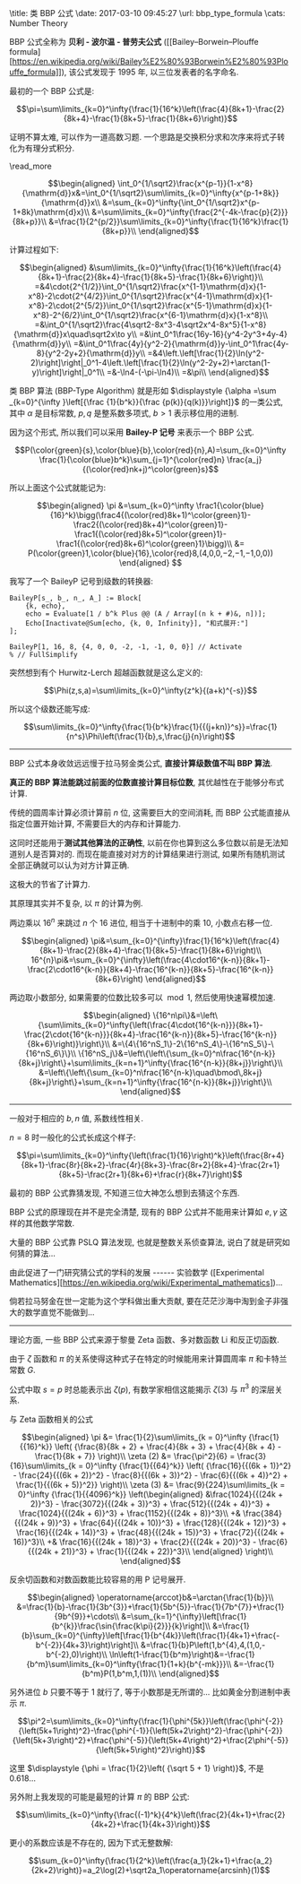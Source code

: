 \title: 类 BBP 公式
\date: 2017-03-10 09:45:27
\url: bbp_type_formula
\cats: Number Theory

BBP 公式全称为 **贝利 - 波尔温 - 普劳夫公式** ([[Bailey–Borwein–Plouffe formula][https://en.wikipedia.org/wiki/Bailey%E2%80%93Borwein%E2%80%93Plouffe_formula]]), 该公式发现于 1995 年, 以三位发表者的名字命名.

最初的一个 BBP 公式是:

$$\pi=\sum\limits_{k=0}^\infty{\frac{1}{16^k}\left(\frac{4}{8k+1}-\frac{2}{8k+4}-\frac{1}{8k+5}-\frac{1}{8k+6}\right)}$$

证明不算太难, 可以作为一道高数习题. 一个思路是交换积分求和次序来将式子转化为有理分式积分.

\read_more

$$\begin{aligned}
\int_0^{1/\sqrt2}\frac{x^{p-1}}{1-x^8}{\mathrm{d}}x&=\int_0^{1/\sqrt2}\sum\limits_{k=0}^\infty{x^{p-1+8k}}{\mathrm{d}}x\\
&=\sum_{k=0}^\infty{\int_0^{1/\sqrt2}x^{p-1+8k}\mathrm{d}x}\\
&=\sum\limits_{k=0}^\infty{\frac{2^{-4k-\frac{p}{2}}}{8k+p}}\\
&=\frac{1}{2^{p/2}}\sum\limits_{k=0}^\infty{\frac{1}{16^k}\frac{1}{8k+p}}\\
\end{aligned}$$

计算过程如下: 

$$\begin{aligned}
&\sum\limits_{k=0}^\infty{\frac{1}{16^k}\left(\frac{4}{8k+1}-\frac{2}{8k+4}-\frac{1}{8k+5}-\frac{1}{8k+6}\right)}\\
=&4\cdot{2^{1/2}}\int_0^{1/\sqrt2}\frac{x^{1-1}\mathrm{d}x}{1-x^8}-2\cdot{2^{4/2}}\int_0^{1/\sqrt2}\frac{x^{4-1}\mathrm{d}x}{1-x^8}-2\cdot{2^{5/2}}\int_0^{1/\sqrt2}\frac{x^{5-1}\mathrm{d}x}{1-x^8}-2^{6/2}\int_0^{1/\sqrt2}\frac{x^{6-1}\mathrm{d}x}{1-x^8}\\
=&\int_0^{1/\sqrt2}\frac{4\sqrt2-8x^3-4\sqrt2x^4-8x^5}{1-x^8}{\mathrm{d}}x\quad\sqrt2x\to y\\
=&\int_0^1\frac{16y-16}{y^4-2y^3+4y-4}{\mathrm{d}}y\\
=&\int_0^1\frac{4y}{y^2-2}{\mathrm{d}}y-\int_0^1\frac{4y-8}{y^2-2y+2}{\mathrm{d}}y\\
=&4\left.\left[\frac{1}{2}\ln(y^2-2)\right]\right|_0^1-4\left.\left[\frac{1}{2}\ln(y^2-2y+2)+\arctan(1-y)\right]\right|_0^1\\
=&-\ln4-(-\pi-\ln4)\\
=&\pi\\
\end{aligned}$$


类 BBP 算法 (BBP-Type Algorithm) 就是形如 $\displaystyle {\alpha =\sum _{k=0}^{\infty }\left[{\frac {1}{b^k}}{\frac {p(k)}{q(k)}}\right]}$ 的一类公式, 其中 $\alpha$ 是目标常数, $p,q$ 是整系数多项式, $b > 1$ 表示移位用的进制.

因为这个形式, 所以我们可以采用 **Bailey-P 记号** 来表示一个 BBP 公式.

$$P(\color{green}{s},\color{blue}{b},\color{red}{n},A)=\sum_{k=0}^\infty \frac{1}{\color{blue}b^k}\sum_{j=1}^{\color{red}n} \frac{a_j}{(\color{red}nk+j)^\color{green}s}$$

所以上面这个公式就能记为:

$$\begin{aligned}
\pi &=\sum_{k=0}^\infty \frac1{\color{blue}{16}^k}\bigg(\frac4{(\color{red}8k+1)^\color{green}1}-\frac2{(\color{red}8k+4)^\color{green}1}-\frac1{(\color{red}8k+5)^\color{green}1}-\frac1{(\color{red}8k+6)^\color{green}1}\bigg)\\
&= P(\color{green}1,\color{blue}{16},\color{red}8,(4,0,0,−2,−1,−1,0,0))
\end{aligned} $$

我写了一个 BaileyP 记号到级数的转换器:

```wl
BaileyP[s_, b_, n_, A_] := Block[
	{k, echo},
	echo = Evaluate[1 / b^k Plus @@ (A / Array[(n k + #)&, n])];
	Echo[Inactivate@Sum[echo, {k, 0, Infinity}], "和式展开:"]
];

BaileyP[1, 16, 8, {4, 0, 0, -2, -1, -1, 0, 0}] // Activate
% // FullSimplify
```

突然想到有个 Hurwitz-Lerch 超越函数就是这么定义的:

$$\Phi(z,s,a)=\sum\limits_{k=0}^\infty{z^k}{(a+k)^{-s}}$$

所以这个级数还能写成:

$$\sum\limits_{k=0}^\infty{\frac{1}{b^k}\frac{1}{{(j+kn)}^s}}=\frac{1}{n^s}\Phi\left(\frac{1}{b},s,\frac{j}{n}\right)$$

---

BBP 公式本身收敛远远慢于拉马努金类公式, **直接计算级数值不叫 BBP 算法**.

**真正的 BBP 算法能跳过前面的位数直接计算目标位数**, 其优越性在于能够分布式计算.

传统的圆周率计算必须计算前 $n$ 位, 这需要巨大的空间消耗, 而 BBP 公式能直接从指定位置开始计算, 不需要巨大的内存和计算能力.

这同时还能用于**测试其他算法的正确性**, 以前在你也算到这么多位数以前是无法知道别人是否算对的. 而现在能直接对对方的计算结果进行测试, 如果所有随机测试全部正确就可以认为对方计算正确.

这极大的节省了计算力.

其原理其实并不复杂, 以 $\pi$ 的计算为例.

两边乘以 $16^n$ 来跳过 $n$ 个 $16$ 进位, 相当于十进制中的乘 10, 小数点右移一位.

$$\begin{aligned}
\pi&=\sum_{k=0}^{\infty}\frac{1}{16^k}\left(\frac{4}{8k+1}-\frac{2}{8k+4}-\frac{1}{8k+5}-\frac{1}{8k+6}\right)\\
16^{n}\pi&=\sum_{k=0}^{\infty}\left(\frac{4\cdot16^{k-n}}{8k+1}-\frac{2\cdot16^{k-n}}{8k+4}-\frac{16^{k-n}}{8k+5}-\frac{16^{k-n}}{8k+6}\right)
\end{aligned}$$

两边取小数部分, 如果需要的位数比较多可以 $\bmod 1$, 然后使用快速幂模加速.

$$\begin{aligned}
\{16^n\pi\}&=\left\{\sum\limits_{k=0}^\infty{\left(\frac{4\cdot{16^{k-n}}}{8k+1}-\frac{2\cdot{16^{k-n}}}{8k+4}-\frac{16^{k-n}}{8k+5}-\frac{16^{k-n}}{8k+6}\right)}\right\}\\
&=\{4\{16^nS_1\}-2\{16^nS_4\}-\{16^nS_5\}-\{16^nS_6\}\}\\
\{16^nS_j\}&=\left\{\left\{\sum_{k=0}^n\frac{16^{n-k}}{8k+j}\right\}+\sum\limits_{k=n+1}^\infty{\frac{16^{n-k}}{8k+j}}\right\}\\
&=\left\{\left\{\sum_{k=0}^n\frac{16^{n-k}\quad\bmod\,8k+j}{8k+j}\right\}+\sum_{k=n+1}^\infty{\frac{16^{n-k}}{8k+j}}\right\}\\
\end{aligned}$$

---

一般对于相应的 $b,n$ 值, 系数线性相关.

$n=8$ 时一般化的公式长成这个样子:

$$\pi=\sum\limits_{k=0}^\infty{\left(\frac{1}{16}\right)^k}\left(\frac{8r+4}{8k+1}-\frac{8r}{8k+2}-\frac{4r}{8k+3}-\frac{8r+2}{8k+4}-\frac{2r+1}{8k+5}-\frac{2r+1}{8k+6}+\frac{r}{8k+7}\right)$$

最初的 BBP 公式靠猜发现, 不知道三位大神怎么想到去猜这个东西.

BBP 公式的原理现在并不是完全清楚, 现有的 BBP 公式并不能用来计算如 $e,\gamma$ 这样的其他数学常数.

大量的 BBP 公式靠 PSLQ 算法发现, 也就是整数关系侦查算法, 说白了就是研究如何猜的算法...

由此促进了一门研究猜公式的学科的发展 ------ 实验数学 ([Experimental Mathematics][https://en.wikipedia.org/wiki/Experimental_mathematics])...

倘若拉马努金在世一定能为这个学科做出重大贡献, 要在茫茫沙海中淘到金子非强大的数学直觉不能做到...

---

理论方面, 一些 BBP 公式来源于黎曼 Zeta 函数、多对数函数 Li 和反正切函数. 

由于 $\zeta$ 函数和 $\pi$ 的关系使得这种式子在特定的时候能用来计算圆周率 $\pi$ 和卡特兰常数 $G$.

公式中取 $s=p$ 时总能表示出 $\zeta(p)$, 有数学家相信这能揭示 $\zeta(3)$ 与 $\pi^3$ 的深层关系.

与 Zeta 函数相关的公式

$$\begin{aligned}
\pi &= \frac{1}{2}\sum\limits_{k = 0}^\infty {\frac{1}{{16}^k}} \left( {\frac{8}{8k + 2} + \frac{4}{8k + 3} + \frac{4}{8k + 4} - \frac{1}{8k + 7}} \right)\\
\zeta (2) &= \frac{\pi^2}{6} = \frac{3}{16}\sum\limits_{k = 0}^\infty {\frac{1}{{64}^k}} \left( {\frac{16}{{(6k + 1)}^2} - \frac{24}{{(6k + 2)}^2} - \frac{8}{{(6k + 3)}^2} - \frac{6}{{(6k + 4)}^2} + \frac{1}{{(6k + 5)}^2}} \right)\\
\zeta (3) &= \frac{9}{224}\sum\limits_{k = 0}^\infty {\frac{1}{{4096}^k}}
\left(\begin{aligned}
&\frac{1024}{{(24k + 2)}^3} - \frac{3072}{{(24k + 3)}^3} + \frac{512}{{(24k + 4)}^3} + \frac{1024}{{(24k + 6)}^3} + \frac{1152}{{(24k + 8)}^3}\\
+& \frac{384}{{(24k + 9)}^3} + \frac{64}{{(24k + 10)}^3} + \frac{128}{{(24k + 12)}^3} + \frac{16}{{(24k + 14)}^3} + \frac{48}{{(24k + 15)}^3} + \frac{72}{{(24k + 16)}^3}\\
+& \frac{16}{{(24k + 18)}^3} + \frac{2}{{(24k + 20)}^3} - \frac{6}{{(24k + 21)}^3} + \frac{1}{{(24k + 22)}^3}\\
\end{aligned} \right)\\
\end{aligned}$$

反余切函数和对数函数能比较容易的用 P 记号展开.

$$\begin{aligned}
\operatorname{arccot}b&=\arctan{\frac{1}{b}}\\
&=\frac{1}{b}-\frac{1}{3b^{3}}+\frac{1}{5b^{5}}-\frac{1}{7b^{7}}+\frac{1}{9b^{9}}+\cdots\\
&=\sum_{k=1}^{\infty}\left[\frac{1}{b^{k}}\frac{\sin{\frac{k\pi}{2}}}{k}\right]\\
&=\frac{1}{b}\sum_{k=0}^{\infty}\left[\frac{1}{b^{4k}}\left(\frac{1}{4k+1}+\frac{-b^{-2}}{4k+3}\right)\right]\\
&=\frac{1}{b}P\left(1,b^{4},4,(1,0,-b^{-2},0)\right)\\
\ln\left(1-\frac{1}{b^m}\right)&=-\frac{1}{b^m}\sum\limits_{k=0}^\infty{\frac{1}{1+k}{b^{-mk}}}\\
&=-\frac{1}{b^m}P(1,b^m,1,(1))\\
\end{aligned}$$

另外进位 $b$ 只要不等于 1 就行了, 等于小数那是无所谓的... 比如黄金分割进制中表示 $\pi$.

$$\pi^2=\sum\limits_{k=0}^\infty{\frac{1}{\phi^{5k}}\left(\frac{\phi^{-2}}{\left(5k+1\right)^2}-\frac{\phi^{-1}}{\left(5k+2\right)^2}-\frac{\phi^{-2}}{\left(5k+3\right)^2}+\frac{\phi^{-5}}{\left(5k+4\right)^2}+\frac{2\phi^{-5}}{\left(5k+5\right)^2}\right)}$$

这里 $\displaystyle {\phi = \frac{1}{2}\left( {\sqrt 5 + 1} \right)}$, 不是 0.618...

另外附上我发现的可能是最短的计算 $\pi$ 的 BBP 公式:

$$\sum\limits_{k=0}^\infty{\frac{(-1)^k}{4^k}\left(\frac{2}{4k+1}+\frac{2}{4k+2}+\frac{1}{4k+3}\right)}$$

更小的系数应该是不存在的, 因为下式无整数解:

$$\sum_{k=0}^\infty{\frac{1}{2^k}\left(\frac{a_1}{2k+1}+\frac{a_2}{2k+2}\right)}=a_2\log(2)+\sqrt2a_1\operatorname{arcsinh}(1)$$

